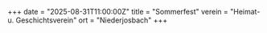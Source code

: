 +++
date = "2025-08-31T11:00:00Z"
title = "Sommerfest"
verein = "Heimat- u. Geschichtsverein"
ort = "Niederjosbach"
+++
